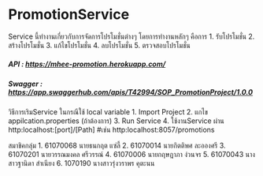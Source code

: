 # PromotionService

Service นี้ทำงานเกี่ยวกับการจัดการโปรโมชั่นต่างๆ
โดยการทำงานหลักๆ คือการ
    1. รับโปรโมชั่น
    2. สร้างโปรโมชั่น
    3. แก้ไขโปรโมชั่น
    4. ลบโปรโมชั่น
    5. ตรวจสอบโปรโมชั่น

##### API : https://mhee-promotion.herokuapp.com/
##### Swagger : https://app.swaggerhub.com/apis/T42994/SOP_PromotionProject/1.0.0
####

วิธีการเริมService ในกรณีใช้ local variable
    1. Import Project
    2. แกไข appilcation.properties (ถ้าต้องการ)
    3. Run Service
    4. ใช้งานService ผ่าน http:localhost:[port]/[Path] #เช่น http:localhost:8057/promotions
    
สมาชิคกลุ่ม
    1. 61070068 นายธนกฤต แซ่ลี้
    2. 61070014 นายกิตติพศ ละอองศรี 
    3. 61070201 นายวรรณมงคล ศรีวรรณ์
    4. 61070006 นายกฤษฎาภา ง่วนจร 
    5. 61070043 นางสาวฐานิดา สำเนียง 
    6. 1070190 นางสาวรุ่งวราพร คุตะนน
